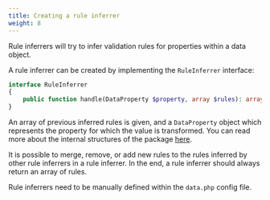 ```yaml
---
title: Creating a rule inferrer
weight: 8
---
```


Rule inferrers will try to infer validation rules for properties within a data object.

A rule inferrer can be created by implementing the `RuleInferrer` interface:

```php
interface RuleInferrer
{
    public function handle(DataProperty $property, array $rules): array;
}
```

An array of previous inferred rules is given, and a `DataProperty` object which represents the property for which the value is transformed. You can read more about the internal structures of the package [here](/docs/laravel-data/v2/advanced-usage/internal-structures).

It is possible to merge, remove, or add new rules to the rules inferred by other rule inferrers in a rule inferrer. In the end, a rule inferrer should always return an array of rules.

Rule inferrers need to be manually defined within the `data.php` config file.

